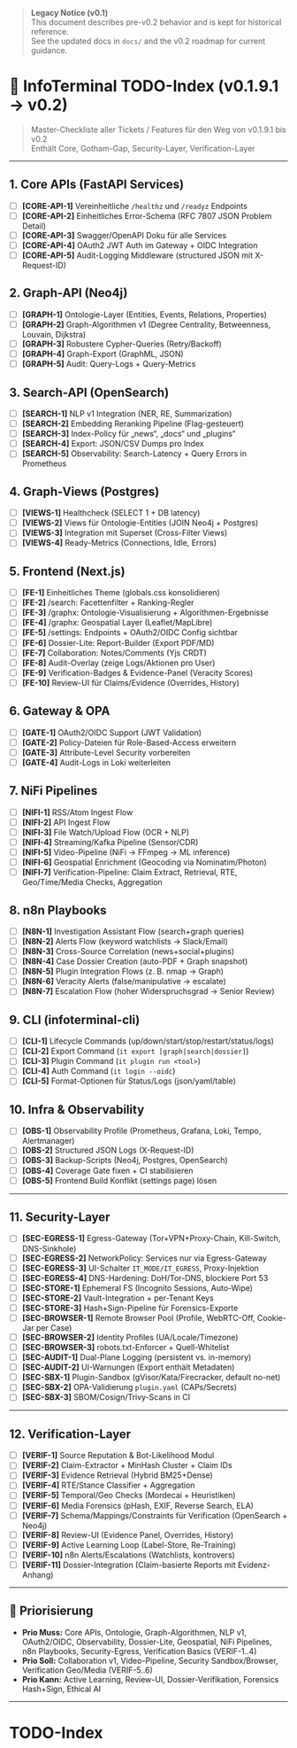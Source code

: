 

> **Legacy Notice (v0.1)**  
> This document describes pre-v0.2 behavior and is kept for historical reference.  
> See the updated docs in `docs/` and the v0.2 roadmap for current guidance.

# 📝 InfoTerminal TODO-Index (v0.1.9.1 → v0.2)

> Master-Checkliste aller Tickets / Features für den Weg von v0.1.9.1 bis v0.2  
> Enthält Core, Gotham-Gap, Security-Layer, Verification-Layer

---

## 1. Core APIs (FastAPI Services)
- [ ] **[CORE-API-1]** Vereinheitliche `/healthz` und `/readyz` Endpoints
- [ ] **[CORE-API-2]** Einheitliches Error-Schema (RFC 7807 JSON Problem Detail)
- [ ] **[CORE-API-3]** Swagger/OpenAPI Doku für alle Services
- [ ] **[CORE-API-4]** OAuth2 JWT Auth im Gateway + OIDC Integration
- [ ] **[CORE-API-5]** Audit-Logging Middleware (structured JSON mit X-Request-ID)

## 2. Graph-API (Neo4j)
- [ ] **[GRAPH-1]** Ontologie-Layer (Entities, Events, Relations, Properties)
- [ ] **[GRAPH-2]** Graph-Algorithmen v1 (Degree Centrality, Betweenness, Louvain, Dijkstra)
- [ ] **[GRAPH-3]** Robustere Cypher-Queries (Retry/Backoff)
- [ ] **[GRAPH-4]** Graph-Export (GraphML, JSON)
- [ ] **[GRAPH-5]** Audit: Query-Logs + Query-Metrics

## 3. Search-API (OpenSearch)
- [ ] **[SEARCH-1]** NLP v1 Integration (NER, RE, Summarization)
- [ ] **[SEARCH-2]** Embedding Reranking Pipeline (Flag-gesteuert)
- [ ] **[SEARCH-3]** Index-Policy für „news“, „docs“ und „plugins“
- [ ] **[SEARCH-4]** Export: JSON/CSV Dumps pro Index
- [ ] **[SEARCH-5]** Observability: Search-Latency + Query Errors in Prometheus

## 4. Graph-Views (Postgres)
- [ ] **[VIEWS-1]** Healthcheck (SELECT 1 + DB latency)
- [ ] **[VIEWS-2]** Views für Ontologie-Entities (JOIN Neo4j + Postgres)
- [ ] **[VIEWS-3]** Integration mit Superset (Cross-Filter Views)
- [ ] **[VIEWS-4]** Ready-Metrics (Connections, Idle, Errors)

## 5. Frontend (Next.js)
- [ ] **[FE-1]** Einheitliches Theme (globals.css konsolidieren)
- [ ] **[FE-2]** /search: Facettenfilter + Ranking-Regler
- [ ] **[FE-3]** /graphx: Ontologie-Visualisierung + Algorithmen-Ergebnisse
- [ ] **[FE-4]** /graphx: Geospatial Layer (Leaflet/MapLibre)
- [ ] **[FE-5]** /settings: Endpoints + OAuth2/OIDC Config sichtbar
- [ ] **[FE-6]** Dossier-Lite: Report-Builder (Export PDF/MD)
- [ ] **[FE-7]** Collaboration: Notes/Comments (Yjs CRDT)
- [ ] **[FE-8]** Audit-Overlay (zeige Logs/Aktionen pro User)
- [ ] **[FE-9]** Verification-Badges & Evidence-Panel (Veracity Scores)
- [ ] **[FE-10]** Review-UI für Claims/Evidence (Overrides, History)

## 6. Gateway & OPA
- [ ] **[GATE-1]** OAuth2/OIDC Support (JWT Validation)
- [ ] **[GATE-2]** Policy-Dateien für Role-Based-Access erweitern
- [ ] **[GATE-3]** Attribute-Level Security vorbereiten
- [ ] **[GATE-4]** Audit-Logs in Loki weiterleiten

## 7. NiFi Pipelines
- [ ] **[NIFI-1]** RSS/Atom Ingest Flow
- [ ] **[NIFI-2]** API Ingest Flow
- [ ] **[NIFI-3]** File Watch/Upload Flow (OCR + NLP)
- [ ] **[NIFI-4]** Streaming/Kafka Pipeline (Sensor/CDR)
- [ ] **[NIFI-5]** Video-Pipeline (NiFi → FFmpeg → ML inference)
- [ ] **[NIFI-6]** Geospatial Enrichment (Geocoding via Nominatim/Photon)
- [ ] **[NIFI-7]** Verification-Pipeline: Claim Extract, Retrieval, RTE, Geo/Time/Media Checks, Aggregation

## 8. n8n Playbooks
- [ ] **[N8N-1]** Investigation Assistant Flow (search+graph queries)
- [ ] **[N8N-2]** Alerts Flow (keyword watchlists → Slack/Email)
- [ ] **[N8N-3]** Cross-Source Correlation (news+social+plugins)
- [ ] **[N8N-4]** Case Dossier Creation (auto-PDF + Graph snapshot)
- [ ] **[N8N-5]** Plugin Integration Flows (z. B. nmap → Graph)
- [ ] **[N8N-6]** Veracity Alerts (false/manipulative → escalate)
- [ ] **[N8N-7]** Escalation Flow (hoher Widerspruchsgrad → Senior Review)

## 9. CLI (infoterminal-cli)
- [ ] **[CLI-1]** Lifecycle Commands (up/down/start/stop/restart/status/logs)
- [ ] **[CLI-2]** Export Command (`it export [graph|search|dossier]`)
- [ ] **[CLI-3]** Plugin Command (`it plugin run <tool>`)
- [ ] **[CLI-4]** Auth Command (`it login --oidc`)
- [ ] **[CLI-5]** Format-Optionen für Status/Logs (json/yaml/table)

## 10. Infra & Observability
- [ ] **[OBS-1]** Observability Profile (Prometheus, Grafana, Loki, Tempo, Alertmanager)
- [ ] **[OBS-2]** Structured JSON Logs (X-Request-ID)
- [ ] **[OBS-3]** Backup-Scripts (Neo4j, Postgres, OpenSearch)
- [ ] **[OBS-4]** Coverage Gate fixen + CI stabilisieren
- [ ] **[OBS-5]** Frontend Build Konflikt (settings page) lösen

---

## 11. Security-Layer
- [ ] **[SEC-EGRESS-1]** Egress-Gateway (Tor+VPN+Proxy-Chain, Kill-Switch, DNS-Sinkhole)
- [ ] **[SEC-EGRESS-2]** NetworkPolicy: Services nur via Egress-Gateway
- [ ] **[SEC-EGRESS-3]** UI-Schalter `IT_MODE/IT_EGRESS`, Proxy-Injektion
- [ ] **[SEC-EGRESS-4]** DNS-Hardening: DoH/Tor-DNS, blockiere Port 53
- [ ] **[SEC-STORE-1]** Ephemeral FS (Incognito Sessions, Auto-Wipe)
- [ ] **[SEC-STORE-2]** Vault-Integration + per-Tenant Keys
- [ ] **[SEC-STORE-3]** Hash+Sign-Pipeline für Forensics-Exporte
- [ ] **[SEC-BROWSER-1]** Remote Browser Pool (Profile, WebRTC-Off, Cookie-Jar per Case)
- [ ] **[SEC-BROWSER-2]** Identity Profiles (UA/Locale/Timezone)
- [ ] **[SEC-BROWSER-3]** robots.txt-Enforcer + Quell-Whitelist
- [ ] **[SEC-AUDIT-1]** Dual-Plane Logging (persistent vs. in-memory)
- [ ] **[SEC-AUDIT-2]** UI-Warnungen (Export enthält Metadaten)
- [ ] **[SEC-SBX-1]** Plugin-Sandbox (gVisor/Kata/Firecracker, default no-net)
- [ ] **[SEC-SBX-2]** OPA-Validierung `plugin.yaml` (CAPs/Secrets)
- [ ] **[SEC-SBX-3]** SBOM/Cosign/Trivy-Scans in CI

---

## 12. Verification-Layer
- [ ] **[VERIF-1]** Source Reputation & Bot-Likelihood Modul
- [ ] **[VERIF-2]** Claim-Extractor + MinHash Cluster + Claim IDs
- [ ] **[VERIF-3]** Evidence Retrieval (Hybrid BM25+Dense)
- [ ] **[VERIF-4]** RTE/Stance Classifier + Aggregation
- [ ] **[VERIF-5]** Temporal/Geo Checks (Mordecai + Heuristiken)
- [ ] **[VERIF-6]** Media Forensics (pHash, EXIF, Reverse Search, ELA)
- [ ] **[VERIF-7]** Schema/Mappings/Constraints für Verification (OpenSearch + Neo4j)
- [ ] **[VERIF-8]** Review-UI (Evidence Panel, Overrides, History)
- [ ] **[VERIF-9]** Active Learning Loop (Label-Store, Re-Training)
- [ ] **[VERIF-10]** n8n Alerts/Escalations (Watchlists, kontrovers)
- [ ] **[VERIF-11]** Dossier-Integration (Claim-basierte Reports mit Evidenz-Anhang)

---

## 📌 Priorisierung
- **Prio Muss:** Core APIs, Ontologie, Graph-Algorithmen, NLP v1, OAuth2/OIDC, Observability, Dossier-Lite, Geospatial, NiFi Pipelines, n8n Playbooks, Security-Egress, Verification Basics (VERIF-1..4)
- **Prio Soll:** Collaboration v1, Video-Pipeline, Security Sandbox/Browser, Verification Geo/Media (VERIF-5..6)
- **Prio Kann:** Active Learning, Review-UI, Dossier-Verifikation, Forensics Hash+Sign, Ethical AI

---

# TODO-Index

<!-- merged:20250913-101006 -->
